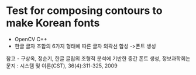 # Test for composing contours to make Korean fonts

- OpenCV C++
- 한글 글자 조합의 6가지 형태에 따른 글자 외곽선 합성 ->폰트 생성

참고 - 구상옥, 정순기, 한글 글립의 조형적 분석에 기반한 중간 폰트 생성, 정보과학회논문지 : 시스템 및 이론(CST), 36(4):311-325, 2009
